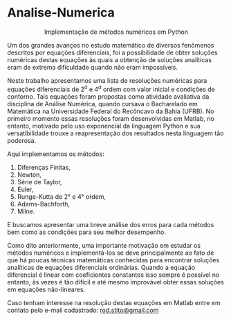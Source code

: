 # Analise-Numerica

<center> Implementação de métodos numéricos em Python </center>

Um dos grandes avanços no estudo matemático de diversos fenômenos descritos por equações diferenciais, foi  a possibilidade de obter soluções numéricas destas equações às quais a obtenção de soluções analíticas eram de extrema dificuldade quando não eram impossíveis. 
 
Neste trabalho apresentamos uma lista de resoluções numéricas para equações diferenciais de $2^{a}$ e $4^{a}$ ordem com valor inicial e condições de contorno. Tais equações foram propostas como atividade avaliativa da disciplina de Análise Numérica, quando cursava o Bacharelado em Matemática na Universidade Federal do Recôncavo da Bahia (UFRB). No primeiro momento essas resoluções foram desenvolvidas em Matlab, no entanto, motivado pelo uso exponencial da linguagem Python e sua versatibilidade trouxe a reapresentação dos resultados nesta linguagem tão poderosa.

Aqui implementamos os métodos:
1. Diferenças Finitas,
2. Newton,
3. Série de Taylor,
4. Euler,
5. Runge-Kutta de 2° e 4° ordem,
6. Adams-Bachforth, 
7. Milne.    

E buscamos apresentar uma breve análise dos erros para cada métodos bem como as condições para seu melhor desempenho.

Como dito anteriormente, uma importante motivação  em estudar os métodos numéricos e implementá-los se deve principalmente ao fato de que há poucas técnicas matemáticas conhecidas para encontrar soluções analíticas de equações diferenciais ordinárias. Quando a equação diferencial é  linear com coeficientes constantes isso sempre é possível no entanto, às vezes é tão difícil e até mesmo improvável obter essas soluções em equações não-lineares. 

Caso tenham interesse na resolução destas equações em Matlab entre em contato pelo e-mail cadastrado: rod.stito@gmail.com
